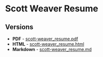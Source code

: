 # Scott Weaver Resume

>

## Versions

- **PDF** - [scott-weaver_resume.pdf](dist/scott-weaver_resume.pdf)
- **HTML** - [scott-weaver_resume.html](dist/scott-weaver_resume.html)
- **Markdown** - [scott-weaver_resume.md](dist/scott-weaver_resume.md)
